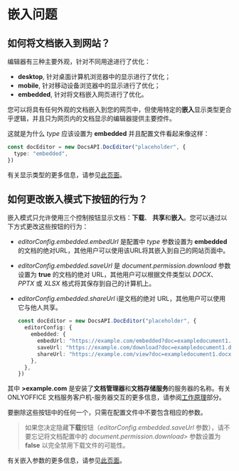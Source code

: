﻿---
sidebar_position: -9
---

# 嵌入问题

## 如何将文档嵌入到网站？

编辑器有三种主要外观，针对不同用途进行了优化：

- **desktop**, 针对桌面计算机浏览器中的显示进行了优化；
- **mobile**, 针对移动设备浏览器中的显示进行了优化；
- **embedded**, 针对将文档嵌入网页进行了优化。

您可以将具有任何外观的文档嵌入到您的网页中，但使用特定的**嵌入**显示类型更合乎逻辑，并且只为网页内的文档显示的编辑器提供主要控件。

这就是为什么 *type* 应该设置为 **embedded** 并且配置文件看起来像这样：

  ``` ts
  const docEditor = new DocsAPI.DocEditor("placeholder", {
    type: "embedded",
  })
  ```

有关显示类型的更多信息，请参见[此页面](../../usage-api/config/config.md#type)。

## 如何更改嵌入模式下按钮的行为？

嵌入模式只允许使用三个控制按钮显示文档：**下载**、 **共享**和**嵌入**。您可以通过以下方式更改这些按钮的行为：

- *editorConfig.embedded.embedUrl* 是配置中 *type* 参数设置为 **embedded** 的文档的绝对URL，其他用户可以使用该URL将其嵌入到自己的网站页面中。

- *editorConfig.embedded.saveUrl* 是 *document.permission.download* 参数设置为 **true** 的文档的绝对 URL，其他用户可以根据文件类型以 *DOCX*、*PPTX* 或 *XLSX* 格式将其保存到自己的计算机上。

- *editorConfig.embedded.shareUrl* i是文档的绝对 URL，其他用户可以使用它与他人共享。

  ``` ts
  const docEditor = new DocsAPI.DocEditor("placeholder", {
    editorConfig: {
      embedded: {
        embedUrl: "https://example.com/embedded?doc=exampledocument1.docx",
        saveUrl: "https://example.com/download?doc=exampledocument1.docx",
        shareUrl: "https://example.com/view?doc=exampledocument1.docx",
      },
    },
  })
  ```

其中 **>example.com** 是安装了**文档管理器**和**文档存储服务**的服务器的名称。有关 ONLYOFFICE 文档服务客户机-服务器交互的更多信息，请参阅[工作原理](../../get-started/how-it-works/how-it-works.md)部分。

要删除这些按钮中的任何一个，只需在配置文件中不要包含相应的参数。

> 如果您决定隐藏**下载**按钮（*editorConfig.embedded.saveUrl* 参数），请不要忘记将文档配置中的 *document.permission.download*> 参数设置为 **false** 以完全禁用下载文件的可能性。

有关嵌入参数的更多信息，请参见[此页面](../../usage-api/config/editor/embedded.md)。
